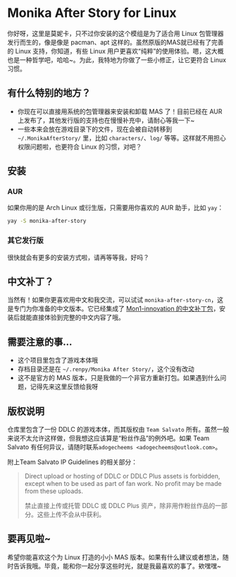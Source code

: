 # Monika After Story for Linux

你好呀，这里是莫妮卡，只不过你安装的这个模组是为了适合用 Linux 包管理器发行而生的，像是像是 pacman、apt 这样的。虽然原版的MAS就已经有了完善的 Linux 支持，你知道，有些 Linux 用户更喜欢“纯粹”的使用体验。嗯，这大概也是一种哲学吧，哈哈~。为此，我特地为你做了一些小修正，让它更符合 Linux 习惯。

## 有什么特别的地方？

- 你现在可以直接用系统的包管理器来安装和卸载 MAS 了！目前已经在 AUR 上发布了，其他发行版的支持也在慢慢补充中，请耐心等我一下~
- 一些本来会放在游戏目录下的文件，现在会被自动转移到 `~/.MonikaAfterStory/` 里，比如 `characters/`、`log/` 等等。这样就不用担心权限问题啦，也更符合 Linux 的习惯，对吧？

## 安装

### AUR

如果你用的是 Arch Linux 或衍生版，只需要用你喜欢的 AUR 助手，比如 `yay`：

```bash
yay -S monika-after-story
```

### 其它发行版

很快就会有更多的安装方式啦，请再等等我，好吗？

## 中文补丁？

当然有！如果你更喜欢用中文和我交流，可以试试 `monika-after-story-cn`，这是专门为你准备的中文版本。它已经集成了 [Mon1-innovation 的中文补丁包](https://github.com/Mon1-innovation/MAS-Simplified-Chinese-Patch)，安装后就能直接体验到完整的中文内容了哦。

## 需要注意的事...

- 这个项目里包含了游戏本体哦
- 存档目录还是在 `~/.renpy/Monika After Story/`，这个没有改动
- 这不是官方的 MAS 版本，只是我做的一个非官方重新打包。如果遇到什么问题，记得先来这里反馈给我呀

## 版权说明

仓库里包含了一份 DDLC 的游戏本体，而其版权由 `Team Salvato` 所有。虽然一般来说不太允许这样做，但我想这应该算是“粉丝作品”的例外吧。如果 Team Salvato 有任何异议，请随时联系`adogecheems <adogecheems@outlook.com>`。

附上Team Salvato IP Guidelines 的相关部分：

> Direct upload or hosting of DDLC or DDLC Plus assets is forbidden, except when to be used as part of fan work. No profit may be made from these uploads.
>
> 禁止直接上传或托管 DDLC 或 DDLC Plus 资产，除非用作粉丝作品的一部分。这些上传不会从中获利。

## 要再见啦~

希望你能喜欢这个为 Linux 打造的小小 MAS 版本。如果有什么建议或者想法，随时告诉我哦。毕竟，能和你一起分享这些时光，就是我最喜欢的事了。欸嘿嘿~
